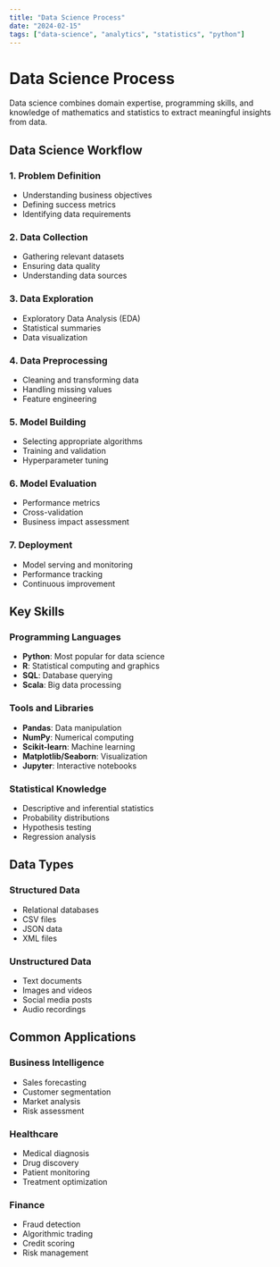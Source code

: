 ```yaml
---
title: "Data Science Process"
date: "2024-02-15"
tags: ["data-science", "analytics", "statistics", "python"]
---
```


# Data Science Process

Data science combines domain expertise, programming skills, and knowledge of mathematics and statistics to extract meaningful insights from data.

## Data Science Workflow

### 1. Problem Definition
- Understanding business objectives
- Defining success metrics
- Identifying data requirements

### 2. Data Collection
- Gathering relevant datasets
- Ensuring data quality
- Understanding data sources

### 3. Data Exploration
- Exploratory Data Analysis (EDA)
- Statistical summaries
- Data visualization

### 4. Data Preprocessing
- Cleaning and transforming data
- Handling missing values
- Feature engineering

### 5. Model Building
- Selecting appropriate algorithms
- Training and validation
- Hyperparameter tuning

### 6. Model Evaluation
- Performance metrics
- Cross-validation
- Business impact assessment

### 7. Deployment
- Model serving and monitoring
- Performance tracking
- Continuous improvement

## Key Skills

### Programming Languages
- **Python**: Most popular for data science
- **R**: Statistical computing and graphics
- **SQL**: Database querying
- **Scala**: Big data processing

### Tools and Libraries
- **Pandas**: Data manipulation
- **NumPy**: Numerical computing
- **Scikit-learn**: Machine learning
- **Matplotlib/Seaborn**: Visualization
- **Jupyter**: Interactive notebooks

### Statistical Knowledge
- Descriptive and inferential statistics
- Probability distributions
- Hypothesis testing
- Regression analysis

## Data Types

### Structured Data
- Relational databases
- CSV files
- JSON data
- XML files

### Unstructured Data
- Text documents
- Images and videos
- Social media posts
- Audio recordings

## Common Applications

### Business Intelligence
- Sales forecasting
- Customer segmentation
- Market analysis
- Risk assessment

### Healthcare
- Medical diagnosis
- Drug discovery
- Patient monitoring
- Treatment optimization

### Finance
- Fraud detection
- Algorithmic trading
- Credit scoring
- Risk management
